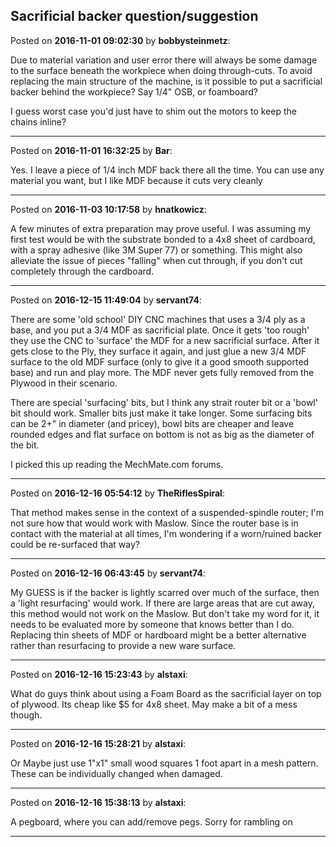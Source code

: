 ## Sacrificial backer question/suggestion
Posted on **2016-11-01 09:02:30** by **bobbysteinmetz**:

Due to material variation and user error there will always be some damage to the surface beneath the workpiece when doing through-cuts. To avoid replacing the main structure of the machine, is it possible to put a sacrificial backer behind the workpiece? Say 1/4" OSB, or foamboard?



I guess worst case you'd just have to shim out the motors to keep the chains inline?

---

Posted on **2016-11-01 16:32:25** by **Bar**:

Yes. I leave a piece of 1/4 inch MDF back there all the time. You can use any material you want, but I like MDF because it cuts very cleanly

---

Posted on **2016-11-03 10:17:58** by **hnatkowicz**:

A few minutes of extra preparation may prove useful. I was assuming my first test would be with the substrate bonded to a 4x8 sheet of cardboard, with a spray adhesive (like 3M Super 77) or something. This might also alleviate the issue of pieces "falling" when cut through, if you don't cut completely through the cardboard.

---

Posted on **2016-12-15 11:49:04** by **servant74**:

There are some 'old school' DIY CNC machines that uses a 3/4 ply as a base, and you put a 3/4 MDF as sacrificial plate.  Once it gets 'too rough' they use the CNC to 'surface' the MDF for a new sacrificial surface.  After it gets close to the Ply, they surface it again, and just glue a new 3/4 MDF surface to the old MDF surface (only to give it a good smooth supported base) and run and play more.  The MDF never gets fully removed from the Plywood in their scenario.



There are special 'surfacing' bits, but I think any strait router bit or a 'bowl' bit should work.  Smaller bits just make it take longer.  Some surfacing bits can be 2+" in diameter (and pricey), bowl bits are cheaper and leave rounded edges and flat surface on bottom is not as big as the diameter of the bit.



I picked this up reading the MechMate.com forums.

---

Posted on **2016-12-16 05:54:12** by **TheRiflesSpiral**:

That method makes sense in the context of a suspended-spindle router; I'm not sure how that would work with Maslow. Since the router base is in contact with the material at all times, I'm wondering if a worn/ruined backer could be re-surfaced that way?

---

Posted on **2016-12-16 06:43:45** by **servant74**:

My GUESS is if the backer is lightly scarred over much of the surface, then a 'light resurfacing' would work.  If there are large areas that are cut away, this method would not work on the Maslow.  But don't take my word for it, it needs to be evaluated more by someone that knows better than I do.  Replacing thin sheets of MDF or hardboard might be a better alternative rather than resurfacing to provide a new ware surface.

---

Posted on **2016-12-16 15:23:43** by **alstaxi**:

What do guys think about using a Foam Board as the sacrificial layer on top of plywood. Its cheap like $5 for 4x8 sheet. May make a bit of a mess though.

---

Posted on **2016-12-16 15:28:21** by **alstaxi**:

Or Maybe just use 1"x1" small wood squares 1 foot apart in a mesh pattern. These can be individually changed when damaged.

---

Posted on **2016-12-16 15:38:13** by **alstaxi**:

A pegboard, where you can add/remove pegs. Sorry for rambling on

---

